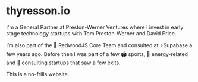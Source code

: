 # thyresson.io

I'm a General Partner at Preston-Werner Ventures where I invest in early stage technology startups with Tom Preston-Werner and David Price.

I’m also part of the 🌲 RedwoodJS Core Team and consulted at ⚡️Supabase a few years ago. Before then I was part of a few 🏟 sports, 🔋 energy-related and 🤔 consulting startups that saw a few exits.

This is a no-frills website.
